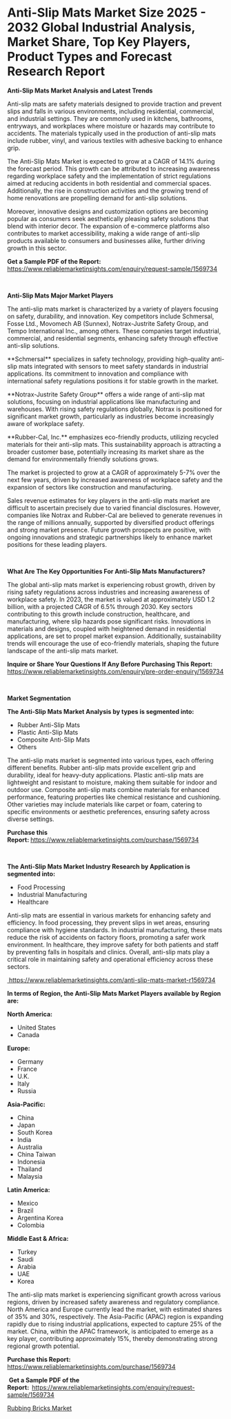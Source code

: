 <p><h1>Anti-Slip Mats Market Size 2025 - 2032 Global Industrial Analysis, Market Share, Top Key Players, Product Types and Forecast Research Report</h1></p><p><strong>Anti-Slip Mats Market Analysis and Latest Trends</strong></p>
<p><p>Anti-slip mats are safety materials designed to provide traction and prevent slips and falls in various environments, including residential, commercial, and industrial settings. They are commonly used in kitchens, bathrooms, entryways, and workplaces where moisture or hazards may contribute to accidents. The materials typically used in the production of anti-slip mats include rubber, vinyl, and various textiles with adhesive backing to enhance grip.</p><p>The Anti-Slip Mats Market is expected to grow at a CAGR of 14.1% during the forecast period. This growth can be attributed to increasing awareness regarding workplace safety and the implementation of strict regulations aimed at reducing accidents in both residential and commercial spaces. Additionally, the rise in construction activities and the growing trend of home renovations are propelling demand for anti-slip solutions. </p><p>Moreover, innovative designs and customization options are becoming popular as consumers seek aesthetically pleasing safety solutions that blend with interior decor. The expansion of e-commerce platforms also contributes to market accessibility, making a wide range of anti-slip products available to consumers and businesses alike, further driving growth in this sector.</p></p>
<p><strong>Get a Sample PDF of the Report:&nbsp;</strong> <a href="https://www.reliablemarketinsights.com/enquiry/request-sample/1569734?utm_campaign=2943&utm_medium=2&utm_source=Github&utm_content=ia&utm_term=25032025&utm_id=anti-slip-mats">https://www.reliablemarketinsights.com/enquiry/request-sample/1569734</a></p>
<p>&nbsp;</p>
<p><strong>Anti-Slip Mats Major Market Players</strong></p>
<p><p>The anti-slip mats market is characterized by a variety of players focusing on safety, durability, and innovation. Key competitors include Schmersal, Fosse Ltd., Movomech AB (Sunnex), Notrax-Justrite Safety Group, and Tempo International Inc., among others. These companies target industrial, commercial, and residential segments, enhancing safety through effective anti-slip solutions.</p><p>**Schmersal** specializes in safety technology, providing high-quality anti-slip mats integrated with sensors to meet safety standards in industrial applications. Its commitment to innovation and compliance with international safety regulations positions it for stable growth in the market.</p><p>**Notrax-Justrite Safety Group** offers a wide range of anti-slip mat solutions, focusing on industrial applications like manufacturing and warehouses. With rising safety regulations globally, Notrax is positioned for significant market growth, particularly as industries become increasingly aware of workplace safety.</p><p>**Rubber-Cal, Inc.** emphasizes eco-friendly products, utilizing recycled materials for their anti-slip mats. This sustainability approach is attracting a broader customer base, potentially increasing its market share as the demand for environmentally friendly solutions grows.</p><p>The market is projected to grow at a CAGR of approximately 5-7% over the next few years, driven by increased awareness of workplace safety and the expansion of sectors like construction and manufacturing.</p><p>Sales revenue estimates for key players in the anti-slip mats market are difficult to ascertain precisely due to varied financial disclosures. However, companies like Notrax and Rubber-Cal are believed to generate revenues in the range of millions annually, supported by diversified product offerings and strong market presence. Future growth prospects are positive, with ongoing innovations and strategic partnerships likely to enhance market positions for these leading players.</p></p>
<p>&nbsp;</p>
<p><strong>What Are The Key Opportunities For Anti-Slip Mats Manufacturers?</strong></p>
<p><p>The global anti-slip mats market is experiencing robust growth, driven by rising safety regulations across industries and increasing awareness of workplace safety. In 2023, the market is valued at approximately USD 1.2 billion, with a projected CAGR of 6.5% through 2030. Key sectors contributing to this growth include construction, healthcare, and manufacturing, where slip hazards pose significant risks. Innovations in materials and designs, coupled with heightened demand in residential applications, are set to propel market expansion. Additionally, sustainability trends will encourage the use of eco-friendly materials, shaping the future landscape of the anti-slip mats market.</p></p>
<p><strong>Inquire or Share Your Questions If Any Before Purchasing This Report:</strong> <a href="https://www.reliablemarketinsights.com/enquiry/pre-order-enquiry/1569734?utm_campaign=2943&utm_medium=2&utm_source=Github&utm_content=ia&utm_term=25032025&utm_id=anti-slip-mats">https://www.reliablemarketinsights.com/enquiry/pre-order-enquiry/1569734</a></p>
<p>&nbsp;</p>
<p><strong>Market Segmentation</strong></p>
<p><strong>The Anti-Slip Mats Market Analysis by types is segmented into:</strong></p>
<p><ul><li>Rubber Anti-Slip Mats</li><li>Plastic Anti-Slip Mats</li><li>Composite Anti-Slip Mats</li><li>Others</li></ul></p>
<p><p>The anti-slip mats market is segmented into various types, each offering different benefits. Rubber anti-slip mats provide excellent grip and durability, ideal for heavy-duty applications. Plastic anti-slip mats are lightweight and resistant to moisture, making them suitable for indoor and outdoor use. Composite anti-slip mats combine materials for enhanced performance, featuring properties like chemical resistance and cushioning. Other varieties may include materials like carpet or foam, catering to specific environments or aesthetic preferences, ensuring safety across diverse settings.</p></p>
<p><strong>Purchase this Report:&nbsp;</strong><a href="https://www.reliablemarketinsights.com/purchase/1569734?utm_campaign=2943&utm_medium=2&utm_source=Github&utm_content=ia&utm_term=25032025&utm_id=anti-slip-mats">https://www.reliablemarketinsights.com/purchase/1569734</a></p>
<p>&nbsp;</p>
<p><strong>The Anti-Slip Mats Market Industry Research by Application is segmented into:</strong></p>
<p><ul><li>Food Processing</li><li>Industrial Manufacturing</li><li>Healthcare</li></ul></p>
<p><p>Anti-slip mats are essential in various markets for enhancing safety and efficiency. In food processing, they prevent slips in wet areas, ensuring compliance with hygiene standards. In industrial manufacturing, these mats reduce the risk of accidents on factory floors, promoting a safer work environment. In healthcare, they improve safety for both patients and staff by preventing falls in hospitals and clinics. Overall, anti-slip mats play a critical role in maintaining safety and operational efficiency across these sectors.</p></p>
<p><a href="https://www.reliablemarketinsights.com/anti-slip-mats-market-r1569734?utm_campaign=2943&utm_medium=2&utm_source=Github&utm_content=ia&utm_term=25032025&utm_id=anti-slip-mats">&nbsp;https://www.reliablemarketinsights.com/anti-slip-mats-market-r1569734</a></p>
<p><strong>In terms of Region, the Anti-Slip Mats Market Players available by Region are:</strong></p>
<p>
    <p> <strong> North America: </strong>
        <ul>
            <li>United States</li>
            <li>Canada</li>
        </ul>
        </p> 
    <p> <strong> Europe: </strong>
        <ul>
            <li>Germany</li>
            <li>France</li>
            <li>U.K.</li>
            <li>Italy</li>
            <li>Russia</li>
        </ul>
        </p> 
    <p> <strong> Asia-Pacific: </strong>
        <ul>
            <li>China</li>
            <li>Japan</li>
            <li>South Korea</li>
            <li>India</li>
            <li>Australia</li>
            <li>China Taiwan</li>
            <li>Indonesia</li>
            <li>Thailand</li>
            <li>Malaysia</li>
        </ul>
        </p> 
    <p> <strong> Latin America: </strong>
        <ul>
            <li>Mexico</li>
            <li>Brazil</li>
            <li>Argentina Korea</li>
            <li>Colombia</li>
        </ul>
        </p> 
    <p> <strong> Middle East & Africa: </strong>
        <ul>
            <li>Turkey</li>
            <li>Saudi</li>
            <li>Arabia</li>
            <li>UAE</li>
            <li>Korea</li>
        </ul>
    </p>
    </p>
<p><p>The anti-slip mats market is experiencing significant growth across various regions, driven by increased safety awareness and regulatory compliance. North America and Europe currently lead the market, with estimated shares of 35% and 30%, respectively. The Asia-Pacific (APAC) region is expanding rapidly due to rising industrial applications, expected to capture 25% of the market. China, within the APAC framework, is anticipated to emerge as a key player, contributing approximately 15%, thereby demonstrating strong regional growth potential.</p></p>
<p><strong>Purchase this Report: </strong><a href="https://www.reliablemarketinsights.com/purchase/1569734?utm_campaign=2943&utm_medium=2&utm_source=Github&utm_content=ia&utm_term=25032025&utm_id=anti-slip-mats">https://www.reliablemarketinsights.com/purchase/1569734</a></p>
<p>&nbsp;<strong>Get a Sample PDF of the Report:&nbsp;&nbsp;</strong><a href="https://www.reliablemarketinsights.com/enquiry/request-sample/1569734?utm_campaign=2943&utm_medium=2&utm_source=Github&utm_content=ia&utm_term=25032025&utm_id=anti-slip-mats">https://www.reliablemarketinsights.com/enquiry/request-sample/1569734</a></p>
<p><strong></strong></p>
<p><p><a href="https://github.com/meuskocov/Market-Research-Report-List-1/blob/main/rubbing-bricks-market.md?utm_campaign=2943&utm_medium=2&utm_source=Github&utm_content=ia&utm_term=25032025&utm_id=anti-slip-mats">Rubbing Bricks Market</a></p></p>